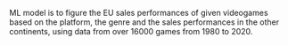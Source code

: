 ML model is to figure the EU sales performances of given videogames based on the platform, the genre and the 
sales performances in the other continents, using data from over 16000 games from 1980 to 2020.

